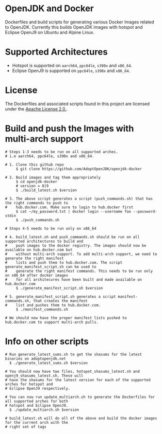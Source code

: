 # OpenJDK and Docker
Dockerfiles and build scripts for generating various Docker Images related to OpenJDK. Currently this builds OpenJDK images with hotspot and Eclipse OpenJ9 on Ubuntu and Alpine Linux.

# Supported Architectures
* Hotspot is supported on ```aarch64```, ```ppc64le```, ```s390x``` and ```x86_64```.
* Eclipse OpenJ9 is supported on ```ppc64le```, ```s390x``` and ```x86_64```.

# License
The Dockerfiles and associated scripts found in this project are licensed under the [Apache License 2.0.](http://www.apache.org/licenses/LICENSE-2.0.html).

# Build and push the Images with multi-arch support

```
# Steps 1-3 needs to be run on all supported arches.
# i.e aarch64, ppc64le, s390x and x86_64.

# 1. Clone this github repo
     $ git clone https://github.com/AdoptOpenJDK/openjdk-docker

# 2. Build images and tag them appropriately
     $ cd openjdk-docker
	 # version = 8|9
     $ ./build_latest.sh $version

# 3. The above script generates a script (push_commands.sh) that has the right commands to push to
#    hub.docker.com. Make sure to login to hub.docker first
     $ cat ~/my_password.txt | docker login --username foo --password-stdin
     $ ./push_commands.sh

# Steps 4-5 needs to be run only on x86_64

# 4. build_latest.sh and push_commands.sh should be run on all supported architectures to build and
#    push images to the docker registry. The images should now be available on hub.docker.com but
#    without multi-arch support. To add multi-arch support, we need to generate the right manifest
#    lists and push them to hub.docker.com. The script generate_manifest_script.sh can be used to
#    generate the right manifest commands. This needs to be run only on x86_64 after docker images
#    for all architecures have been built and made available on hub.docker.com
     $ ./generate_manifest_script.sh $version

# 5. generate_manifest_script.sh generates a script manifest-commands.sh, that creates the manifest
#    list and pushes them to hub.docker.com. 
     $ ./manifest_commands.sh

# We should now have the proper manifest lists pushed to hub.docker.com to support multi-arch pulls.
```

# Info on other scripts
```
# Run generate_latest_sums.sh to get the shasums for the latest binaries on adoptopenjdk.net
  $ ./generate_latest_sums.sh $version

# You should now have two files, hotspot_shasums_latest.sh and openj9_shasums_latest.sh. These will
# have the shasums for the latest version for each of the supported arches for hotspot and
# Eclipse OpenJ9 respectively.

# You can now run update_multiarch.sh to generate the Dockerfiles for all supported arches for both
# hotspot and Eclipse OpenJ9.
  $ ./update_multiarch.sh $version

# build_latest.sh will do all of the above and build the docker images for the current arch with the
# right set of tags
```

